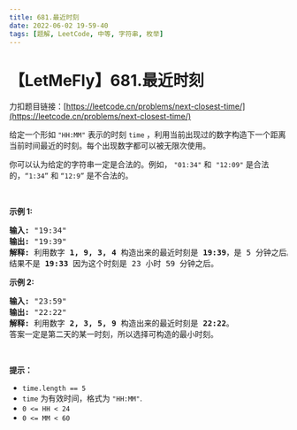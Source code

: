 ```yaml
---
title: 681.最近时刻
date: 2022-06-02 19-59-40
tags: [题解, LeetCode, 中等, 字符串, 枚举]
---
```


# 【LetMeFly】681.最近时刻

力扣题目链接：[https://leetcode.cn/problems/next-closest-time/](https://leetcode.cn/problems/next-closest-time/)

<p>给定一个形如<meta charset="UTF-8" />&nbsp;<code>"HH:MM"</code> 表示的时刻<meta charset="UTF-8" />&nbsp;<code>time</code>&nbsp;，利用当前出现过的数字构造下一个距离当前时间最近的时刻。每个出现数字都可以被无限次使用。</p>

<p>你可以认为给定的字符串一定是合法的。例如，<meta charset="UTF-8" />&nbsp;<code>"01:34"</code> 和 <meta charset="UTF-8" />&nbsp;<code>"12:09"</code> 是合法的，<code>“1:34”</code> 和 <code>“12:9”</code> 是不合法的。</p>

<p>&nbsp;</p>

<p><strong>示例 1:</strong></p>

<pre>
<strong>输入:</strong> "19:34"
<strong>输出:</strong> "19:39"
<strong>解释:</strong> 利用数字 <strong>1, 9, 3, 4</strong> 构造出来的最近时刻是 <strong>19:39</strong>，是 5 分钟之后。
结果不是 <strong>19:33</strong> 因为这个时刻是 23 小时 59 分钟之后。
</pre>

<p><strong>示例 2:</strong></p>

<pre>
<strong>输入:</strong> "23:59"
<strong>输出:</strong> "22:22"
<strong>解释:</strong> 利用数字 <strong>2, 3, 5, 9</strong> 构造出来的最近时刻是 <strong>22:22</strong>。 
答案一定是第二天的某一时刻，所以选择可构造的最小时刻。
</pre>

<p>&nbsp;</p>

<p><strong>提示：</strong></p>

<p><meta charset="UTF-8" /></p>

<ul>
	<li><code>time.length == 5</code></li>
	<li><code>time</code>&nbsp;为有效时间，格式为&nbsp;<code>"HH:MM"</code>.</li>
	<li><code>0 &lt;= HH &lt; 24</code></li>
	<li><code>0 &lt;= MM &lt; 60</code></li>
</ul>


    